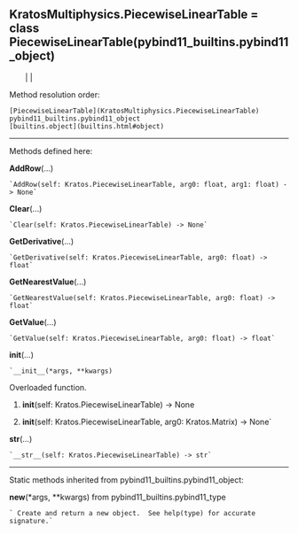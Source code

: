   
**KratosMultiphysics.PiecewiseLinearTable** = class
PiecewiseLinearTable(pybind11_builtins.pybind11_object)  
---  
`    `|   |

Method resolution order:

    [PiecewiseLinearTable](KratosMultiphysics.PiecewiseLinearTable)
    pybind11_builtins.pybind11_object
    [builtins.object](builtins.html#object)

* * *

Methods defined here:  

**AddRow**(...)

    `AddRow(self: Kratos.PiecewiseLinearTable, arg0: float, arg1: float) -> None`

**Clear**(...)

    `Clear(self: Kratos.PiecewiseLinearTable) -> None`

**GetDerivative**(...)

    `GetDerivative(self: Kratos.PiecewiseLinearTable, arg0: float) -> float`

**GetNearestValue**(...)

    `GetNearestValue(self: Kratos.PiecewiseLinearTable, arg0: float) -> float`

**GetValue**(...)

    `GetValue(self: Kratos.PiecewiseLinearTable, arg0: float) -> float`

**__init__**(...)

    `__init__(*args, **kwargs)  
Overloaded  function.  
  
1. __init__(self: Kratos.PiecewiseLinearTable) -> None  
  
2. __init__(self: Kratos.PiecewiseLinearTable, arg0: Kratos.Matrix) -> None`

**__str__**(...)

    `__str__(self: Kratos.PiecewiseLinearTable) -> str`

* * *

Static methods inherited from pybind11_builtins.pybind11_object:  

**__new__**(*args, **kwargs) from pybind11_builtins.pybind11_type

    ` Create and return a new object.  See help(type) for accurate signature.`

